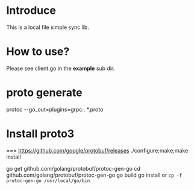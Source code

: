 # Introduce

This is a local file simple sync lib.

# How to use?

Please see client.go in the **example** sub dir.

# proto generate
protoc --go_out=plugins=grpc:. *.proto

# Install proto3
===
 https://github.com/google/protobuf/releases 
./configure;make;make install

go get github.com/golang/protobuf/protoc-gen-go 
cd github.com/golang/protobuf/protoc-gen-go 
go build 
go install or `cp -f protoc-gen-go /usr/local/go/bin`